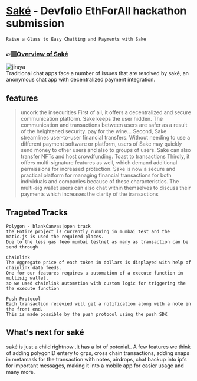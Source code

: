 # <a href="https://63f4def62c83fc0008299897--stirring-frangipane-92e835.netlify.app/" target="_blank">Saké</a> - Devfolio **EthForAll** hackathon submission
```Raise a Glass to Easy Chatting and Payments with Sake```<br>
### 👉🏽[Overview of Saké](https://www.notion.so/Sak-Overview-cc179fb6c2f145ff9593ce6ddfbacb03?pvs=4)
![jiraya](https://user-images.githubusercontent.com/88236255/219977334-e1988405-b32a-4d4b-998d-a3fb2ea25f23.jpeg)<br>
Traditional chat apps face a number of issues that are resolved by saké, an anonymous chat app with decentralized payment integration.
## features
> uncork the insecurities
First of all, it offers a decentralized and secure communication platform. Sake keeps the user hidden. The communication and transactions between users are safer as a result of the heightened security.
> pay for the wine...
Second, Sake streamlines user-to-user financial transfers. Without needing to use a different payment software or platform, users of Sake may quickly send money to other users and also to groups of users. Sake can also transfer NFTs and host crowdfunding.
> Toast to transactions
Thirdly, it offers multi-signature features as well, which demand additional permissions for increased protection. Sake is now a secure and practical platform for managing financial transactions for both individuals and companies because of these characteristics. The multi-sig wallet users can also chat within themselves to discuss their payments which increases the clarity of the transactions
## Trageted Tracks
 ```
Polygon - blankCanvas|open track
the Entire project is currently running in mumbai test and the matic.js is used the required places. 
Due to the less gas feeo mumbai testnet as many as transaction can be send through
```
```
Chainlink
The Aggregate price of each token in dollars is displayed with help of chainlink data feeds.
One for our features requires a automation of a execute function in multisig wallet,
so we used chainlink automation with custom logic for triggering the the execute function
```
```
Push Protocol
Each transaction recevied will get a notification along with a note in the front end.
This is made possible by the push protocol using the push SDK
```
## What's next for saké
saké is just a child rightnow .It has a lot of potenial.. A few features we think of adding polygonID entery to grps, cross chain transactions, adding snaps in metamask for the transaction with notes, airdrops, chat backup into ipfs for important messages, making it into a mobile app for easier usage and many more.
